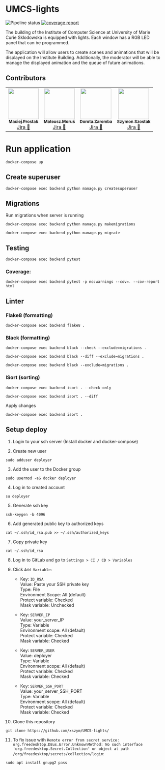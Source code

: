 # UMCS-lights

![Pipeline status](https://gitlab.com/xszym/UMCS-lights/badges/development/pipeline.svg)
[![coverage report](https://gitlab.com/xszym/UMCS-lights/badges/development/coverage.svg)](https://gitlab.com/xszym/UMCS-lights/-/commits/development) 

The building of the Institute of Computer Science at University of Marie Curie Sklodowska is equipped with lights. Each window has a RGB LED panel that can be programmed.

The application will allow users to create scenes and animations that will be displayed on the Institute Building. Additionally, the moderator will be able to manage the displayed animation and the queue of future animations.


## Contributors 

<table>
  <tr>
    <td align="center"><a href="https://github.com/mprostakk"><img src="https://avatars1.githubusercontent.com/u/34036451?s=100&v=4" width="100px;" alt=""/><br /><sub><b>Maciej Prostak</b></sub></a><br /><a href="https://illumination.atlassian.net/browse/IL-38?jql=assignee%20in%20(5ba7f4b7e2a4ab78ab5bd72e)%20AND%20project%20%3D%20IL%20order%20by%20created%20DESC" title="Jira">Jira 👀</a> </td>
    <td align="center"><a href="https://github.com/mMosiur"><img src="https://avatars0.githubusercontent.com/u/39986075?s=100&v=4" width="100px;" alt=""/><br /><sub><b>Mateusz Moruś</b></sub></a><br /><a href="https://illumination.atlassian.net/browse/IL-40?jql=assignee%20in%20(5f80946c8d88b3007551c5a3)%20AND%20project%20%3D%20IL%20order%20by%20created%20DESC" title="Jira">Jira 👀</a></td>
    <td align="center"><a href="https://github.com/dorotajulia"><img src="https://avatars3.githubusercontent.com/u/62723006?s=100&v=4" width="100px;" alt=""/><br /><sub><b>Dorota Zaremba</b></sub></a><br /><a href="https://illumination.atlassian.net/browse/IL-30?jql=assignee%20in%20(5f80946ab61f66006f5ae610)%20AND%20project%20%3D%20IL%20order%20by%20created%20DESC" title="Jira">Jira 👀</a> </td>
    <td align="center"><a href="https://github.com/xszym"><img src="https://avatars2.githubusercontent.com/u/21984800?s=100&v=4" width="100px;" alt=""/><br /><sub><b>Szymon Szostak</b></sub></a><br /><a href="https://illumination.atlassian.net/browse/IL-37?jql=assignee%20in%20(5f8094683fe0760069b54052)%20AND%20project%20%3D%20IL%20order%20by%20created%20DESC" title="Jira">Jira 👀</a></td>
  </tr>
</table>


# Run application
```
docker-compose up
```

## Create superuser
```
docker-compose exec backend python manage.py createsuperuser
```


## Migrations
Run migrations when server is running

```
docker-compose exec backend python manage.py makemigrations
```

```
docker-compose exec backend python manage.py migrate
```

## Testing
```
docker-compose exec backend pytest
```

### Coverage:

```
docker-compose exec backend pytest -p no:warnings --cov=. --cov-report html
```

## Linter
### Flake8 (formatting)

```
docker-compose exec backend flake8 .
```

### Black (formatting)

```
docker-compose exec backend black --check --exclude=migrations .
```

```
docker-compose exec backend black --diff --exclude=migrations .
```

```
docker-compose exec backend black --exclude=migrations .
```

### ISort (sorting)

```
docker-compose exec backend isort . --check-only
```

```
docker-compose exec backend isort . --diff
```

Apply changes

```
docker-compose exec backend isort .
```


## Setup deploy

1. Login to your ssh server (Install docker and docker-compose)

2. Create new user
```
sudo adduser deployer
```

3. Add the user to the Docker group
```
sudo usermod -aG docker deployer
```

4. Log in to created account
```
su deployer
```

5. Generate ssh key
```
ssh-keygen -b 4096
```

6. Add generated public key to authorized keys
```
cat ~/.ssh/id_rsa.pub >> ~/.ssh/authorized_keys
```

7. Copy private key
```
cat ~/.ssh/id_rsa
```

8. Log in to GitLab and go to `Settings > CI / CD > Variables`

9. Click `Add Variable`:

    * Key: `ID_RSA` \
    Value: Paste your SSH private key \
    Type: File \
    Environment Scope: All (default) \
    Protect variable: Checked \
    Mask variable: Unchecked

    * Key: `SERVER_IP` \
    Value: your_server_IP \
    Type: Variable \
    Environment scope: All (default) \
    Protect variable: Checked \
    Mask variable: Checked

    * Key: `SERVER_USER` \
    Value: deployer \
    Type: Variable \
    Environment scope: All (default) \
    Protect variable: Checked \
    Mask variable: Checked

    * Key: `SERVER_SSH_PORT` \
    Value: your_server_SSH_PORT \
    Type: Variable \
    Environment scope: All (default) \
    Protect variable: Checked \
    Mask variable: Checked
    
    
10. Clone this repository
```
git clone https://github.com/xszym/UMCS-lights/
```

11.  To fix issue with `Remote error from secret service: org.freedesktop.DBus.Error.UnknownMethod: No such interface 'org.freedesktop.Secret.Collection' on object at path /org/freedesktop/secrets/collection/login`:
```
sudo apt install gnupg2 pass
```
